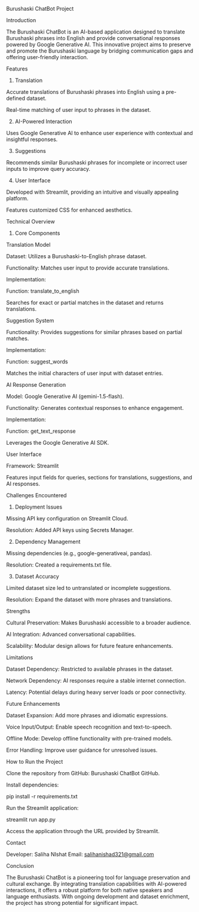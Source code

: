 Burushaski ChatBot Project

Introduction

The Burushaski ChatBot is an AI-based application designed to translate Burushaski phrases into English and provide conversational responses powered by Google Generative AI. This innovative project aims to preserve and promote the Burushaski language by bridging communication gaps and offering user-friendly interaction.

Features

1. Translation

Accurate translations of Burushaski phrases into English using a pre-defined dataset.

Real-time matching of user input to phrases in the dataset.

2. AI-Powered Interaction

Uses Google Generative AI to enhance user experience with contextual and insightful responses.

3. Suggestions

Recommends similar Burushaski phrases for incomplete or incorrect user inputs to improve query accuracy.

4. User Interface

Developed with Streamlit, providing an intuitive and visually appealing platform.

Features customized CSS for enhanced aesthetics.

Technical Overview

1. Core Components

Translation Model

Dataset: Utilizes a Burushaski-to-English phrase dataset.

Functionality: Matches user input to provide accurate translations.

Implementation:

Function: translate_to_english

Searches for exact or partial matches in the dataset and returns translations.

Suggestion System

Functionality: Provides suggestions for similar phrases based on partial matches.

Implementation:

Function: suggest_words

Matches the initial characters of user input with dataset entries.

AI Response Generation

Model: Google Generative AI (gemini-1.5-flash).

Functionality: Generates contextual responses to enhance engagement.

Implementation:

Function: get_text_response

Leverages the Google Generative AI SDK.

User Interface

Framework: Streamlit

Features input fields for queries, sections for translations, suggestions, and AI responses.

Challenges Encountered

1. Deployment Issues

Missing API key configuration on Streamlit Cloud.

Resolution: Added API keys using Secrets Manager.

2. Dependency Management

Missing dependencies (e.g., google-generativeai, pandas).

Resolution: Created a requirements.txt file.

3. Dataset Accuracy

Limited dataset size led to untranslated or incomplete suggestions.

Resolution: Expand the dataset with more phrases and translations.

Strengths

Cultural Preservation: Makes Burushaski accessible to a broader audience.

AI Integration: Advanced conversational capabilities.

Scalability: Modular design allows for future feature enhancements.

Limitations

Dataset Dependency: Restricted to available phrases in the dataset.

Network Dependency: AI responses require a stable internet connection.

Latency: Potential delays during heavy server loads or poor connectivity.

Future Enhancements

Dataset Expansion: Add more phrases and idiomatic expressions.

Voice Input/Output: Enable speech recognition and text-to-speech.

Offline Mode: Develop offline functionality with pre-trained models.

Error Handling: Improve user guidance for unresolved issues.

How to Run the Project

Clone the repository from GitHub: Burushaski ChatBot GitHub.

Install dependencies:

pip install -r requirements.txt

Run the Streamlit application:

streamlit run app.py

Access the application through the URL provided by Streamlit.

Contact

Developer: Saliha NIshat 
Email: salihanishad321@gmail.com

Conclusion

The Burushaski ChatBot is a pioneering tool for language preservation and cultural exchange. 
By integrating translation capabilities with AI-powered interactions, it offers a robust platform for both native speakers and language enthusiasts. 
With ongoing development and dataset enrichment, the project has strong potential for significant impact.

